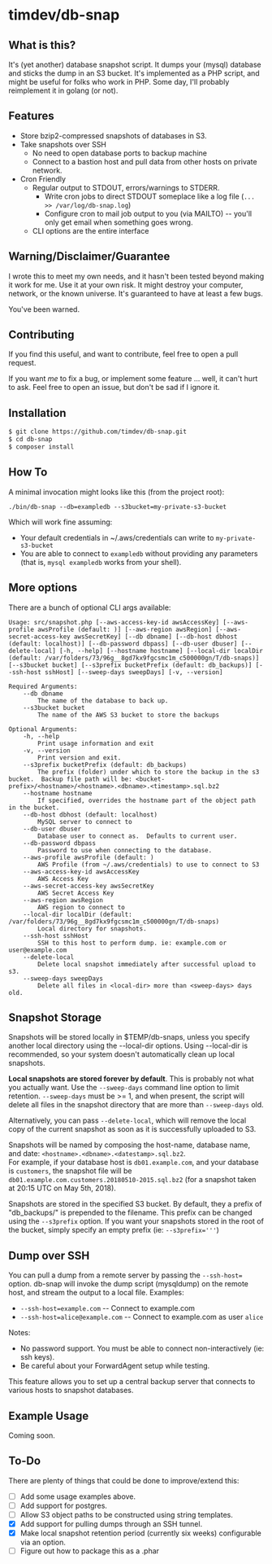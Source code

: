 # timdev/db-snap

## What is this?

It's (yet another) database snapshot script.  It dumps your (mysql) database and sticks the dump in an S3 bucket. 
It's implemented as a PHP script, and might be useful for folks who work in PHP.  Some day, I'll probably reimplement 
it in golang (or not). 

## Features

* Store bzip2-compressed snapshots of databases in S3.
* Take snapshots over SSH
    * No need to open database ports to backup machine
    * Connect to a bastion host and pull data from other hosts on private network.
* Cron Friendly
    * Regular output to STDOUT, errors/warnings to STDERR.
        * Write cron jobs to direct STDOUT someplace like a log file (`... >> /var/log/db-snap.log`)
        * Configure cron to mail job output to you (via MAILTO) -- you'll only get email when something goes wrong.
    * CLI options are the entire interface

## Warning/Disclaimer/Guarantee

I wrote this to meet my own needs, and it hasn't been tested beyond making it work for me.  Use it at your own risk.
It might destroy your computer, network, or the known universe.  It's guaranteed to have at least a few bugs.

You've been warned.  

## Contributing

If you find this useful, and want to contribute, feel free to open a pull request.

If you want *me* to fix a bug, or implement some feature ... well, it can't hurt to ask.  Feel free to open an issue,
but don't be sad if I ignore it.
      
## Installation

```bash
$ git clone https://github.com/timdev/db-snap.git
$ cd db-snap
$ composer install
```

## How To

A minimal invocation might looks like this (from the project root):

`./bin/db-snap --db=exampledb --s3bucket=my-private-s3-bucket`

Which will work fine assuming:

* Your default credentials in ~/.aws/credentials can write to `my-private-s3-bucket`
* You are able to connect to `exampledb` without providing any parameters (that is, `mysql exampledb` works from your
 shell).
 
## More options
 
There are a bunch of optional CLI args available:
 
```text
Usage: src/snapshot.php [--aws-access-key-id awsAccessKey] [--aws-profile awsProfile (default: )] [--aws-region awsRegion] [--aws-secret-access-key awsSecretKey] [--db dbname] [--db-host dbhost (default: localhost)] [--db-password dbpass] [--db-user dbuser] [--delete-local] [-h, --help] [--hostname hostname] [--local-dir localDir (default: /var/folders/73/96g__8gd7kx9fgcsmc1m_c500000gn/T/db-snaps)] [--s3bucket bucket] [--s3prefix bucketPrefix (default: db_backups)] [--ssh-host sshHost] [--sweep-days sweepDays] [-v, --version]

Required Arguments:
	--db dbname
		The name of the database to back up.
	--s3bucket bucket
		The name of the AWS S3 bucket to store the backups

Optional Arguments:
	-h, --help
		Print usage information and exit
	-v, --version
		Print version and exit.
	--s3prefix bucketPrefix (default: db_backups)
		The prefix (folder) under which to store the backup in the s3 bucket.  Backup file path will be: <bucket-prefix>/<hostname>/<hostname>.<dbname>.<timestamp>.sql.bz2
	--hostname hostname
		If specified, overrides the hostname part of the object path in the bucket.
	--db-host dbhost (default: localhost)
		MySQL server to connect to
	--db-user dbuser
		Database user to connect as.  Defaults to current user.
	--db-password dbpass
		Password to use when connecting to the database.
	--aws-profile awsProfile (default: )
		AWS Profile (from ~/.aws/credentials) to use to connect to S3
	--aws-access-key-id awsAccessKey
		AWS Access Key
	--aws-secret-access-key awsSecretKey
		AWS Secret Access Key
	--aws-region awsRegion
		AWS region to connect to
	--local-dir localDir (default: /var/folders/73/96g__8gd7kx9fgcsmc1m_c500000gn/T/db-snaps)
		Local directory for snapshots.
	--ssh-host sshHost
		SSH to this host to perform dump. ie: example.com or user@example.com
	--delete-local
		Delete local snapshot immediately after successful upload to s3.
	--sweep-days sweepDays
		Delete all files in <local-dir> more than <sweep-days> days old.
```
 
## Snapshot Storage

Snapshots will be stored locally in $TEMP/db-snaps, unless you specify another local directory using the --local-dir 
options.  Using --local-dir is recommended, so your system doesn't automatically clean up local snapshots. 

**Local snapshots are stored forever by default**. This is probably not what you actually want. Use the `--sweep-days`
command line option to limit retention. `--sweep-days` must be >= 1, and when present, the script will delete all
files in the snapshot directory that are more than `--sweep-days` old.

Alternatively, you can pass `--delete-local`, which will remove the local copy of the current snapshot as soon as it is
successfully uploaded to S3.

Snapshots will be named by composing the host-name, database name, and date: `<hostname>.<dbname>.<datestamp>.sql.bz2`.  
For example, if your database host is `db01.example.com`, and your database is `customers`, the snapshot file will be
`db01.example.com.customers.20180510-2015.sql.bz2` (for a snapshot taken at 20:15 UTC on May 5th, 2018).

Snapshots are stored in the specified S3 bucket.  By default, they a prefix of "db_backups/" is prepended to the 
filename.  This prefix can be changed using the `--s3prefix` option.  If you want your snapshots stored in the root
of the bucket, simply specify an empty prefix (ie: `--s3prefix='''`)

## Dump over SSH

You can pull a dump from a remote server by passing the `--ssh-host=` option.  db-snap will invoke the dump script 
(mysqldump) on the remote host, and stream the output to a local file.  Examples: 

 * `--ssh-host=example.com` -- Connect to example.com
 * `--ssh-host=alice@example.com` -- Connect to example.com as user `alice`
 
 Notes:
 
 * No password support. You must be able to connect non-interactively (ie: ssh keys).
 * Be careful about your ForwardAgent setup while testing.
 
 This feature allows you to set up a central backup server that connects to various hosts to snapshot databases.  

## Example Usage

Coming soon.

## To-Do

There are plenty of things that could be done to improve/extend this:

- [ ] Add some usage examples above.
- [ ] Add support for postgres.
- [ ] Allow S3 object paths to be constructed using string templates.
- [x] Add support for pulling dumps through an SSH tunnel.
- [X] Make local snapshot retention period (currently six weeks) configurable via an option.
- [ ] Figure out how to package this as a .phar
